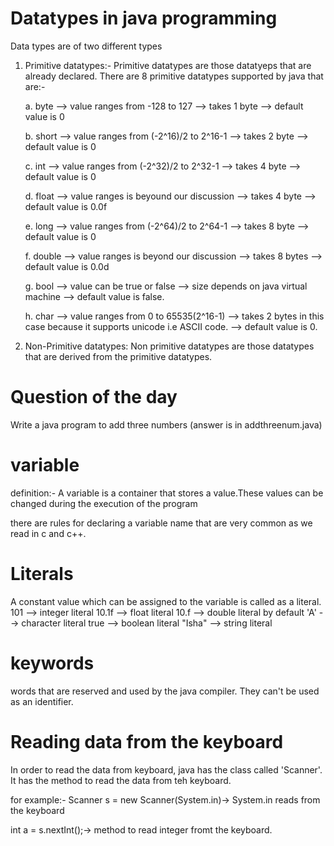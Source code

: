 # Datatypes in java programming

Data types are of two different types

1. Primitive datatypes:- Primitive datatypes are those datatyeps that are already declared. There are 8 primitive datatypes supported by java that are:-

   a. byte
   --> value ranges from -128 to 127
   --> takes 1 byte
   --> default value is 0

   b. short
   --> value ranges from (-2^16)/2 to 2^16-1
   --> takes 2 byte
   --> default value is 0

   c. int
   --> value ranges from (-2^32)/2 to 2^32-1
   --> takes 4 byte
   --> default value is 0

   d. float
   --> value ranges is beyound our discussion
   --> takes 4 byte
   --> default value is 0.0f

   e. long
   --> value ranges from (-2^64)/2 to 2^64-1
   --> takes 8 byte
   --> default value is 0

   f. double
   --> value ranges is beyond our discussion
   --> takes 8 bytes
   --> default value is 0.0d

   g. bool
   --> value can be true or false
   --> size depends on java virtual machine
   --> default value is false.

   h. char
   --> value ranges from 0 to 65535(2^16-1)
   --> takes 2 bytes in this case because it supports unicode i.e ASCII code.
   --> default value is 0.

2. Non-Primitive datatypes: Non primitive datatypes are those datatypes that are derived from the primitive datatypes.

# Question of the day

Write a java program to add three numbers
(answer is in addthreenum.java)

# variable

definition:-
A variable is a container that stores a value.These values can be changed during the execution of the program

there are rules for declaring a variable name that are very common as we read in c and c++.

# Literals

A constant value which can be assigned to the variable is called as a literal.
101 --> integer literal
10.1f --> float literal
10.f --> double literal by default
'A' --> character literal
true --> boolean literal
"Isha" --> string literal

# keywords

words that are reserved and used by the java compiler. They can't be used as an identifier.

# Reading data from the keyboard

In order to read the data from keyboard, java has the class called 'Scanner'. It has the method to read the data from teh keyboard.

for example:- Scanner s = new Scanner(System.in)-> System.in reads from the keyboard

int a = s.nextInt();-> method to read integer fromt the keyboard.
